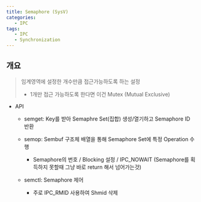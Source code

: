 ```yaml
---
title: Semaphore (SysV)
categories:
   - IPC
tags:
   - IPC
   - Synchronization
---
```

## 개요

> 임계영역에 설정한 개수만큼 접근가능하도록 하는 설정
>
> - 1개만 접근 가능하도록 한다면 이건 Mutex (Mutual Exclusive)

- API

  - semget: Key를 받아 Semaphre Set(집합) 생성/열기하고 Semaphore ID 반환

  - semop: Sembuf 구조체 배열을 통해 Semaphore Set에 특정 Operation 수행
    - Semaphore의 번호 / Blocking 설정 / IPC_NOWAIT (Semaphore를 획득하지 못할때 그냥 바로 return 해서 넘어가는것)

  - semctl: Semaphore 제어
    - 주로 IPC_RMID 사용하여 Shmid 삭제